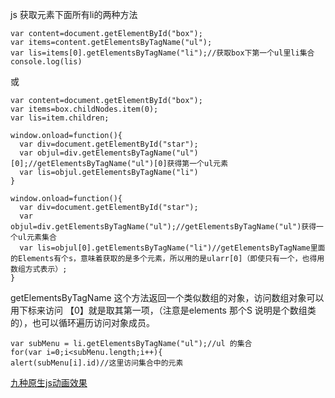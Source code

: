 js 获取元素下面所有li的两种方法

```
var content=document.getElementById("box");
var items=content.getElementsByTagName("ul");
var lis=items[0].getElementsByTagName("li");//获取box下第一个ul里li集合
console.log(lis)
```


或

```
var content=document.getElementById("box");
var items=box.childNodes.item(0);
var lis=item.children;
```



```
window.onload=function(){
  var div=document.getElementById("star");   
  var objul=div.getElementsByTagName("ul")[0];//getElementsByTagName("ul")[0]获得第一个ul元素
  var lis=objul.getElementsByTagName("li")
}
```


```
window.onload=function(){
  var div=document.getElementById("star");   
  var objul=div.getElementsByTagName("ul");//getElementsByTagName("ul")获得一个ul元素集合
  var lis=objul[0].getElementsByTagName("li")//getElementsByTagName里面的Elements有个s，意味着获取的是多个元素，所以用的是ularr[0]（即使只有一个，也得用数组方式表示）;
}
```

getElementsByTagName 这个方法返回一个类似数组的对象，访问数组对象可以用下标来访问
【0】就是取其第一项，（注意是elements 那个S 说明是个数组类的），也可以循环遍历访问对象成员。


```
var subMenu = li.getElementsByTagName("ul");//ul 的集合
for(var i=0;i<subMenu.length;i++){
alert(subMenu[i].id)//这里访问集合中的元素
```


[九种原生js动画效果](http://www.jb51.net/article/74686.htm) 
